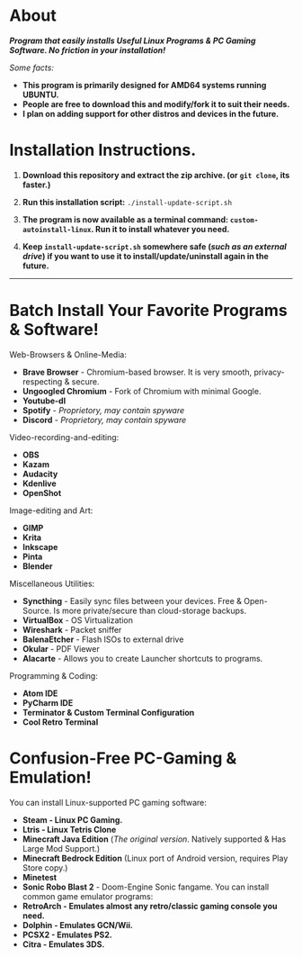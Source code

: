 # About
  ***Program that easily installs Useful Linux Programs & PC Gaming Software. No friction in your installation!***
 
 *Some facts:*
 
   * **This program is primarily designed for AMD64 systems running UBUNTU.**
   * **People are free to download this and modify/fork it to suit their needs.**  
   *  **I plan on adding support for other distros and devices in the future.**

# Installation Instructions.   
  1. **Download this repository and extract the zip archive. (or ```git clone```, its faster.)**

  2. **Run this installation script:** ```./install-update-script.sh```
  
  3. **The program is now available as a terminal command: ```custom-autoinstall-linux```. Run it to install whatever you need.**
  
  4. **Keep ```install-update-script.sh``` somewhere safe (*such as an external drive*) if you want to use it to install/update/uninstall again in the future.**
  
---------------------------------------------------

# Batch Install Your Favorite Programs & Software!
Web-Browsers & Online-Media:
* **Brave Browser** - Chromium-based browser. It is very smooth, privacy-respecting & secure.
* **Ungoogled Chromium** - Fork of Chromium with minimal Google.
* **Youtube-dl**
* **Spotify** - *Proprietory, may contain spyware*
* **Discord** - *Proprietory, may contain spyware*

Video-recording-and-editing:
* **OBS**
* **Kazam**
* **Audacity**
* **Kdenlive**
* **OpenShot**

Image-editing and Art:
* **GIMP**
* **Krita**
* **Inkscape**
* **Pinta**
* **Blender**

Miscellaneous Utilities:
* **Syncthing** - Easily sync files between your devices. Free & Open-Source. Is more private/secure than cloud-storage backups.
* **VirtualBox** - OS Virtualization
* **Wireshark** - Packet sniffer
* **BalenaEtcher** - Flash ISOs to external drive
* **Okular** - PDF Viewer
* **Alacarte** - Allows you to create Launcher shortcuts to programs.

Programming & Coding:
* **Atom IDE**
* **PyCharm IDE**
* **Terminator & Custom Terminal Configuration**
* **Cool Retro Terminal**

# Confusion-Free PC-Gaming & Emulation!
You can install Linux-supported PC gaming software:
* **Steam - Linux PC Gaming.**
* **Ltris - Linux Tetris Clone**
* **Minecraft Java Edition** (*The original version*. Natively supported & Has Large Mod Support.)
* **Minecraft Bedrock Edition** (Linux port of Android version, requires Play Store copy.)
* **Minetest**
* **Sonic Robo Blast 2** - Doom-Engine Sonic fangame.
You can install common game emulator programs: 
* **RetroArch - Emulates almost any retro/classic gaming console you need.**
* **Dolphin - Emulates GCN/Wii.**
* **PCSX2 - Emulates PS2.**
* **Citra - Emulates 3DS.**
